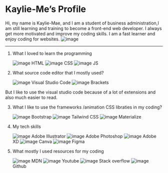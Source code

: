 
# Kaylie-Me’s Profile
 
Hi, my name is Kaylie-Mae, and I am a student of business administration,I am still learning and training to become a front-end web developer. 
I always get more motivated and improve my coding skills. I am a fast learner and enjoy coding for websites.
![image](https://user-images.githubusercontent.com/87666164/143241689-ee8a135b-702d-4815-99b0-a5b77c6b83fe.png)

<hr>

1)	What I loved to learn the programming

    ![image](https://user-images.githubusercontent.com/87666164/140541212-5c8dbb78-6b9c-4101-90d7-e82e568b3cda.png)  HTML  ![image](https://user-images.githubusercontent.com/87666164/140541316-8bc0b3e5-7d2c-4d4d-aee2-4f1846dc3f32.png)
 CSS      ![image](https://user-images.githubusercontent.com/87666164/140541360-5083e4db-1902-4500-9e01-870b6f907788.png)
      JS


2)	What source code editor that I mostly used?

                                                                                                                                                                               
    ![image](https://user-images.githubusercontent.com/87666164/140541521-4d09f26b-d44d-418b-9166-9a5abdfb70e7.png) 
 Visual Studio Code               ![image](https://user-images.githubusercontent.com/87666164/140541428-94fb78be-d9c9-4944-9ed3-e5d5ea321ed1.png)
     Brackets

But I like to use the visual studio code because of a lot of extensions and also much easier to read.

3)	What I like to use the frameworks /animation CSS libraties in my coding?

       ![image](https://user-images.githubusercontent.com/87666164/140542451-ef68d26f-9c95-4217-8373-00e3f290b550.png)
Bootstrap      ![image](https://user-images.githubusercontent.com/87666164/140542462-7bd9435f-b3df-472d-9504-d73ed906eb7d.png)
Tailwind CSS      ![image](https://user-images.githubusercontent.com/87666164/140542477-a414e8c2-42a6-4362-aefe-dc0321469ac7.png)
 Materialize


4)	My tech skills

       
     ![image](https://user-images.githubusercontent.com/87666164/140543152-4d81c9c0-112e-4a7b-a0fb-80da7f0f8492.png)
           Adobe Illustrator    ![image](https://user-images.githubusercontent.com/87666164/140543229-9ce2eda0-1804-444e-857a-0809db782abf.png)
Adobe Photoshop   ![image](https://user-images.githubusercontent.com/87666164/140543248-0777c179-2d98-42eb-ae02-e82abb845d12.png)
 Adobe XD  ![image](https://user-images.githubusercontent.com/87666164/140543272-e63a3c8b-12a1-4ddf-ae7a-7239ffed797d.png)
 Canva    ![image](https://user-images.githubusercontent.com/87666164/140543291-96207d62-fd1e-4584-a28f-0fa0e866d66d.png)
Figma 


5)	 What mostly I used resources for my coding

     ![image](https://user-images.githubusercontent.com/87666164/140549080-09913f27-4655-45e9-b01f-c84bbccb335c.png)
MDN     ![image](https://user-images.githubusercontent.com/87666164/140549106-a703ca9b-0f0e-4a3e-b256-751c703c3af7.png)
Youtube      ![image](https://user-images.githubusercontent.com/87666164/140549120-3197a816-818a-484d-a213-2e35550341e9.png)
Stack overflow    ![image](https://user-images.githubusercontent.com/87666164/140549131-41e81642-c7f6-4211-8d4c-aa1c506a26c5.png)
Github

